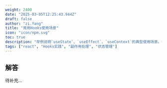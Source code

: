 ```yaml
---
weight: 2400
date: "2025-03-05T12:25:43.944Z"
draft: false
author: "zi.Yang"
title: "常用Hooks使用场景"
icon: "icon/npm.svg"
toc: true
description: "举例说明`useState`、`useEffect`、`useContext`的典型使用场景。例如，如何通过`useEffect`处理组件挂载后的数据请求和清理操作？"
tags: ["react", "Hooks实践", "副作用处理", "状态管理"]
---
```


## 解答

待补充...

